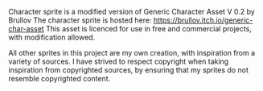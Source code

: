 Character sprite is a modified version of Generic Character Asset V 0.2 by Brullov
The character sprite is hosted here: https://brullov.itch.io/generic-char-asset
This asset is licenced for use in free and commercial projects, with modification allowed.

All other sprites in this project are my own creation, with inspiration from a variety of sources. I have strived to respect copyright when taking inspiration from copyrighted sources, by ensuring that my sprites do not resemble copyrighted content.